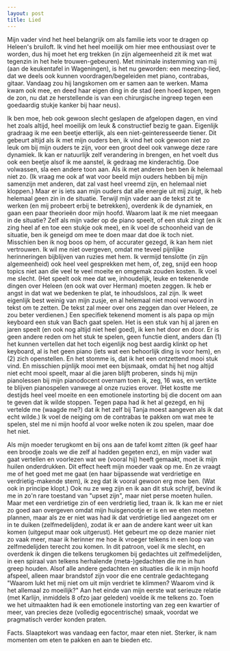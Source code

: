 ```yaml
---
layout: post
title: Lied
---
```


Mijn vader vind het heel belangrijk om als familie iets voor te dragen op Heleen's bruiloft. Ik vind het heel moeilijk om hier mee enthousiast over te worden, dus hij moet het erg trekken (in zijn algemeenheid zit ik met wat tegenzin in het hele trouwen-gebeuren). Met minimale instemming van mij (aan de keukentafel in Wageningen), is het nu geworden: een meezing-lied, dat we deels ook kunnen voordragen/begeleiden met piano, contrabas, gitaar. Vandaag zou hij langskomen om er samen aan te werken. Mama kwam ook mee, en deed haar eigen ding in de stad (een hoed kopen, tegen de zon, nu dat ze herstellende is van een chirurgische ingreep tegen een goedaardig stukje kanker bij haar neus).

Ik ben moe, heb ook gewoon slecht geslapen de afgelopen dagen, en vind het zoals altijd, heel moeilijk om leuk & constructief bezig te gaan. Eigenlijk gradraag ik me een beetje etterlijk, als een niet-geinteresseerde tiener. Dit gebeurt altijd als ik met mijn ouders ben, ik vind het ook gewoon niet zo leuk om bij mijn ouders te zijn, voor een groot deel ook vanwege deze rare dynamiek. Ik kan er natuurlijk zelf verandering in brengen, en het voelt dus ook een beetje alsof ik me aanstel, ik gedraag me kinderachtig. Doe volwassen, sla een andere toon aan. Als ik met anderen ben ben ik helemaal niet zo. (Ik vraag me ook af wat voor beeld mijn ouders hebben bij mijn samenzijn met anderen, dat zal vast heel vreemd zijn, en helemaal niet kloppen.) Maar er is iets aan mijn ouders dat alle energie uit mij zuigt, ik heb helemaal geen zin in de situatie. Terwijl mijn vader aan de tekst zit te werken (en mij probeert erbij te betrekken), overdenk ik de dynamiek, en gaan een paar theorieën door mijn hoofd. Waarom laat ik me niet meegaan in de situatie? Zelf als mijn vader op de piano speelt, of een stuk zingt (en ik zing heel af en toe een stukje ook mee), en ik voel de schoonheid van de situatie, ben ik geneigd om mee te doen maar dat doe ik toch niet. Misschien ben ik nog boos op hem, of accurater gezegd, ik kan hem niet vertrouwen. Ik wil me niet overgeven, omdat me teveel pijnlijke herinneringen bijblijven van ruzies met hem. Ik vermijd tenslotte (in zijn algemeenheid) ook heel veel gesprekken met hem, of, zeg, snijd een hoop topics niet aan die veel te veel moeite en omgemak zouden kosten. Ik voel me slecht. (Het speelt ook mee dat we, inhoudelijk, leuke en tekenende dingen over Heleen (en ook wat over Herman) moeten zeggen. Ik heb er angst in dat wat we bedenken te plat, te inhoudsloos, zal zijn. Ik weet eigenlijk best weinig van mijn zusje, en al helemaal niet mooi verwoord in tekst om te zetten. De tekst zal meer over ons zeggen dan over Heleen, ze zou beter verdienen.) Een specifiek tekenend moment is als papa op mijn keyboard een stuk van Bach gaat spelen. Het is een stuk van hij al jaren en jaren speelt (en ook nog altijd niet heel goed), ik ken het door en door. Er is geen andere reden om het stuk te spelen, geen functie dient, anders dan (1) het kunnen vertellen dat het toch eigenlijk nog best aardig klinkt op het keyboard, al is het geen piano (iets wat een behoorlijk ding is voor hem), en (2) zich openstellen. En het stomme is, dat ik het een ontzettend mooi stuk vind. En misschien pijnlijk mooi met een bijsmaak, omdat hij het nog altijd niet echt mooi speelt, maar al die jaren blijft proberen, sinds hij mijn pianolessen bij mijn pianodocent overnam toen ik, zeg, 16 was, en vertikte te blijven pianospelen vanwege al onze ruzies erover. (Het kostte me destijds heel veel moeite en een emotionele instorting bij die docent om aan te geven dat ik wilde stoppen. Tegen papa had ik het al gezegd, en hij vertelde me (waagde me?) dat ik het zelf bij Tanja moest aangeven als ik dat echt wilde.) Ik voel de neiging om de contrabas te pakken om wat mee te spelen, stel me ni mijn hoofd al voor welke noten ik zou spelen, maar doe het niet.

Als mijn moeder terugkomt en bij ons aan de tafel komt zitten (ik geef haar een broodje zoals we die zelf al hadden gegeten enz), en mijn vader wat gaat vertellen en voorlezen wat we (vooral hij) heeft gemaakt, moet ik mijn huilen onderdrukken. Dit effect heeft mijn moeder vaak op me. En ze vraagt me of het goed met me gaat (en haar bijpassende wat verdrietige en verdrietig-makende stem), ik zeg dat ik vooral gewoon erg moe ben. (Wat ook in principe klopt.) Ook nu ze weg zijn en ik aan dit stuk schrijf, bevind ik me in zo'n rare toestand van "upset zijn", maar niet perse moeten huilen. Maar met een verdrietige zin of een verdrietig lied, traan ik. Ik kan me er niet zo goed aan overgeven omdat mijn huisgenootje er is en we eten moeten plannen, maar als ze er niet was had ik dat verdrietige lied aangezet om er in te duiken (zelfmedelijden), zodat ik er aan de andere kant weer uit kan komen (uitgeput maar ook uitgerust). Het gebeurt me op deze manier niet zo vaak meer, maar ik herinner me hoe ik vroeger telkens in een loop van zelfmedelijden terecht zou komen. In dit patroon, voel ik me slecht, en overdenk ik dingen die telkens terugkomen bij gedachtes uit zelfmedelijden, in een spiraal van telkens herhalende (meta-)gedachten die me in hun greep houden. Alsof alle andere gedachten en situaties die ik in mijn hoofd afspeel, alleen maar brandstof zijn voor die ene centrale gedachtegang "Waarom lukt het mij niet om uit mijn verdriet te klimmen? Waarom vind ik het allemaal zo moeilijk?" Aan het einde van mijn eerste wat serieuze relatie (met Karlijn, inmiddels 8 ofzo jaar geleden) voelde ik me telkens zo. Toen we het uitmaakten had ik een emotionele instorting van zeg een kwartier of meer, van precies deze (volledig egocentrische) smaak, voordat we pragmatisch verder konden praten.

Facts. Slaaptekort was vandaag een factor, maar eten niet. Sterker, ik nam momenten om eten te pakken en aan te bieden etc.

